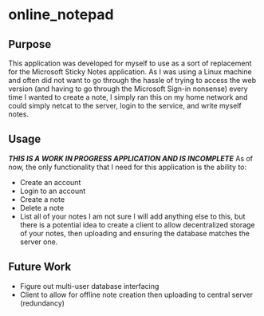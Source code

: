 # online_notepad

## Purpose
This application was developed for myself to use as a sort of replacement for the Microsoft Sticky Notes application. As I was using a Linux machine and often did not want to go through the hassle of trying to access the web version (and having to go through the Microsoft Sign-in nonsense) every time I wanted to create a note, I simply ran this on my home network and could simply netcat to the server, login to the service, and write myself notes.

## Usage
*__THIS IS A WORK IN PROGRESS APPLICATION AND IS INCOMPLETE__*
As of now, the only functionality that I need for this application is the ability to:
  - Create an account
  - Login to an account
  - Create a note
  - Delete a note
  - List all of your notes
I am not sure I will add anything else to this, but there is a potential idea to create a client to allow decentralized storage of your notes, then uploading and ensuring the database matches the server one.

## Future Work
- Figure out multi-user database interfacing
- Client to allow for offline note creation then uploading to central server (redundancy)
